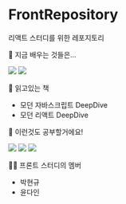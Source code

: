# FrontRepository
리액트 스터디를 위한 레포지토리

🏫 지금 배우는 것들은...

![](https://img.shields.io/badge/JavaScript-F7DF1E?style=for-the-badge&logo=JavaScript&logoColor=white)
![](https://img.shields.io/badge/React-20232A?style=for-the-badge&logo=react&logoColor=61DAFB)

📕 읽고있는 책
- 모던 자바스크립트 DeepDive
- 모던 리액트 DeepDive


📝 이런것도 공부할거에요!

![](https://img.shields.io/badge/HTML5-E34F26?style=for-the-badge&logo=html5&logoColor=white)
![](https://img.shields.io/badge/CSS-239120?&style=for-the-badge&logo=css3&logoColor=white)
![](https://img.shields.io/badge/TypeScript-007ACC?style=for-the-badge&logo=typescript&logoColor=white)

🧑‍🎓 프론트 스터디의 멤버
- 박현규
- 윤다인



